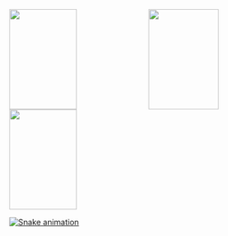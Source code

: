 <div>
  <img align="LEFT" width="49%" height="180em" src="https://i.giphy.com/22oH1DnFRKzWG1EKTZ.gif">
</div>

<div>
<a href="https://github.com/Joao-j">
<img width="50%" height="180em" src="https://github-readme-stats.vercel.app/api?username=Joao-j&show_icons=true&theme=dark&include_all_commits=true&count_private=true">
<img align="rigth" margin="0" width="49%" height="180em" src="https://github-readme-stats.vercel.app/api/top-langs/?username=Joao-j&layout=compact&langs_count=7&theme=dark">
</div>
 
![Snake animation](https://github.com/Joao-j/Joao-j/blob/output/github-contribution-grid-snake.svg)
